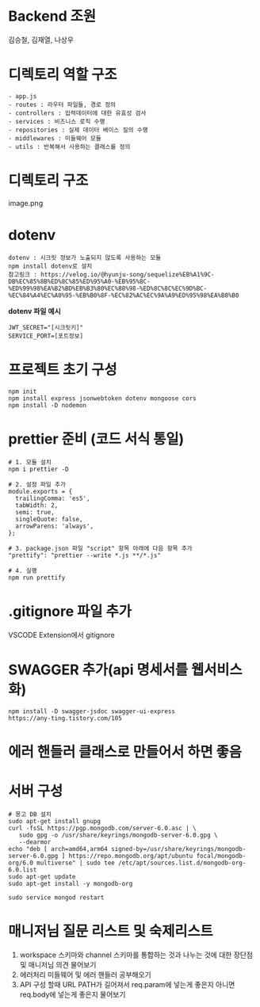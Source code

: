 # Backend 조원
김승철, 김재열, 나상우

# 디렉토리 역할 구조
```
- app.js
- routes : 라우터 파일들, 경로 정의
- controllers : 입력데이터에 대한 유효성 검사
- services : 비즈니스 로직 수행
- repositories : 실제 데이터 베이스 질의 수행
- middlewares : 미들웨어 모듈
- utils : 반복해서 사용하는 클래스를 정의
```

# 디렉토리 구조
image.png

# dotenv
```
dotenv : 시크릿 정보가 노출되지 않도록 사용하는 모듈
npm install dotenv로 설치
참고링크 : https://velog.io/@hyunju-song/sequelize%EB%A1%9C-DB%EC%85%8B%ED%8C%85%ED%95%A0-%EB%95%8C-%ED%99%98%EA%B2%BD%EB%B3%80%EC%88%98-%ED%8C%8C%EC%9D%BC-%EC%84%A4%EC%A0%95-%EB%B0%8F-%EC%82%AC%EC%9A%A9%ED%95%98%EA%B8%B0
```
**dotenv 파일 예시**
```
JWT_SECRET="[시크릿키]"
SERVICE_PORT=[포트정보]
```

# 프로젝트 초기 구성
```
npm init
npm install express jsonwebtoken dotenv mongoose cors
npm install -D nodemon
```

# prettier 준비 (코드 서식 통일)
```
# 1. 모듈 설치
npm i prettier -D

# 2. 설정 파일 추가
module.exports = {
  trailingComma: 'es5',
  tabWidth: 2,
  semi: true,
  singleQuote: false,
  arrowParens: 'always',
};

# 3. package.json 파일 "script" 항목 아래에 다음 항목 추가
"prettify": "prettier --write *.js **/*.js"

# 4. 실행
npm run prettify
```

# .gitignore 파일 추가
VSCODE Extension에서 gitignore

# SWAGGER 추가(api 명세서를 웹서비스 화)
```
npm install -D swagger-jsdoc swagger-ui-express
https://any-ting.tistory.com/105
```

# 에러 핸들러 클래스로 만들어서 하면 좋음


# 서버 구성
```
# 몽고 DB 설치
sudo apt-get install gnupg
curl -fsSL https://pgp.mongodb.com/server-6.0.asc | \
   sudo gpg -o /usr/share/keyrings/mongodb-server-6.0.gpg \
   --dearmor
echo "deb [ arch=amd64,arm64 signed-by=/usr/share/keyrings/mongodb-server-6.0.gpg ] https://repo.mongodb.org/apt/ubuntu focal/mongodb-org/6.0 multiverse" | sudo tee /etc/apt/sources.list.d/mongodb-org-6.0.list
sudo apt-get update
sudo apt-get install -y mongodb-org

sudo service mongod restart
```

# 매니저님 질문 리스트 및 숙제리스트
1. workspace 스키마와 channel 스키마를 통합하는 것과 나누는 것에 대한 장단점 및 매니저님 의견 물어보기
2. 에러처리 미들웨어 및 에러 핸들러 공부해오기
3. API 구성 할때 URL PATH가 길어져서 req.param에 넣는게 좋은지 아니면 req.body에 넣는게 좋은지 물어보기